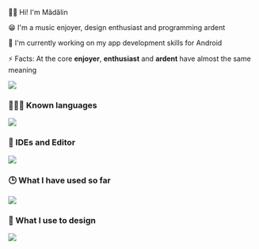 👋🏻 Hi! I'm Mădălin

😁 I'm a music enjoyer, design enthusiast and programming ardent

🔭 I'm currently working on my app development skills for Android

⚡ Facts: At the core **enjoyer**, **enthusiast** and **ardent** have almost the same meaning

[![](https://visitcount.itsvg.in/api?id=MadalinDolca&label=Profile%20Views&color=0&icon=0&pretty=false)](https://visitcount.itsvg.in)

### 👨🏻‍💻 Known languages
[![](https://skillicons.dev/icons?i=kotlin,java,c,cpp,cs,py,php,js,html,css&perline=5)](https://skillicons.dev)

### 🤖 IDEs and Editor
[![](https://skillicons.dev/icons?i=androidstudio,idea,visualstudio,vscode)](https://skillicons.dev)

### 🕒 What I have used so far
[![](https://skillicons.dev/icons?i=firebase,mysql,mongodb,hibernate,spring,laravel,express,nodejs,angular,flask,graphql,jquery,arduino,raspberrypi,rabbitmq,postman,bootstrap,wordpress&perline=5)](https://skillicons.dev)

### 🎨 What I use to design
[![](https://skillicons.dev/icons?i=ps,ae,pr,ai)](https://skillicons.dev)
